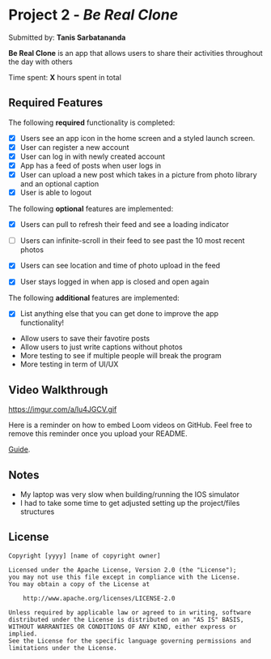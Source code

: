 # Project 2 - *Be Real Clone*

Submitted by: **Tanis Sarbatananda**

**Be Real Clone** is an app that allows users to share their activities throughout the day with others 

Time spent: **X** hours spent in total

## Required Features

The following **required** functionality is completed:

- [x] Users see an app icon in the home screen and a styled launch screen.
- [x] User can register a new account
- [x] User can log in with newly created account
- [x] App has a feed of posts when user logs in
- [X] User can upload a new post which takes in a picture from photo library and an optional caption	
- [x] User is able to logout	
 
The following **optional** features are implemented:

- [X] Users can pull to refresh their feed and see a loading indicator
- [ ] Users can infinite-scroll in their feed to see past the 10 most recent photos
- [X] Users can see location and time of photo upload in the feed	
- [X] User stays logged in when app is closed and open again	


The following **additional** features are implemented:

- [X] List anything else that you can get done to improve the app functionality!

- Allow users to save their favotire posts
- Allow users to just write captions without photos
- More testing to see if multiple people will break the program
- More testing in term of UI/UX

## Video Walkthrough

https://imgur.com/a/lu4JGCV.gif

Here is a reminder on how to embed Loom videos on GitHub. Feel free to remove this reminder once you upload your README. 

[Guide](https://www.youtube.com/watch?v=GA92eKlYio4).

## Notes

- My laptop was very slow when building/running the IOS simulator
- I had to take some time to get adjusted setting up the project/files structures


## License

    Copyright [yyyy] [name of copyright owner]

    Licensed under the Apache License, Version 2.0 (the "License");
    you may not use this file except in compliance with the License.
    You may obtain a copy of the License at

        http://www.apache.org/licenses/LICENSE-2.0

    Unless required by applicable law or agreed to in writing, software
    distributed under the License is distributed on an "AS IS" BASIS,
    WITHOUT WARRANTIES OR CONDITIONS OF ANY KIND, either express or implied.
    See the License for the specific language governing permissions and
    limitations under the License.
